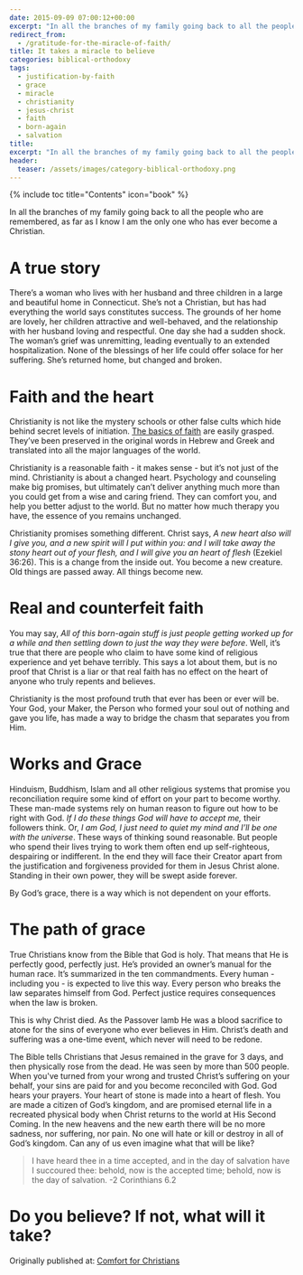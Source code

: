 ```yaml
---
date: 2015-09-09 07:00:12+00:00
excerpt: "In all the branches of my family going back to all the people who are remembered, as far as I know I am the only one who has ever become a Christian."
redirect_from:
  - /gratitude-for-the-miracle-of-faith/
title: It takes a miracle to believe
categories: biblical-orthodoxy
tags:
  - justification-by-faith
  - grace
  - miracle
  - christianity
  - jesus-christ
  - faith
  - born-again
  - salvation
title: 
excerpt: "In all the branches of my family going back to all the people who are remembered, as far as I know I am the only one who has ever become a Christian." 
header:
  teaser: /assets/images/category-biblical-orthodoxy.png
---
```

{% include toc title="Contents" icon="book" %}


In all the branches of my family going back to all the people who are remembered, as far as I know I am the only one who has ever become a Christian.



# A true story





There’s a woman who lives with her husband and three children in a large and beautiful home in Connecticut.  She’s not a Christian, but has had everything the world says constitutes success.  The grounds of her home are lovely, her children attractive and well-behaved, and the relationship with her husband loving and respectful.  One day she had a sudden shock.  The woman’s grief was unremitting, leading eventually to an extended hospitalization.  None of the blessings of her life could offer solace for her suffering. She’s returned home, but changed and broken.



# Faith and the heart





Christianity is not like the mystery schools or other false cults which hide behind secret levels of initiation. [The basics of faith](/faith/) are easily grasped.  They’ve been preserved in the original words in Hebrew and Greek and translated into all the major languages of the world.

Christianity is a reasonable faith - it makes sense - but it’s not just of the mind.  Christianity is about a changed heart.  Psychology and counseling make big promises, but ultimately can’t deliver anything much more than you could get from a wise and caring friend.  They can comfort you, and help you better adjust to the world.  But no matter how much therapy you have, the essence of you remains unchanged.

Christianity promises something different.  Christ says, _A new heart also will I give you, and a new spirit will I put within you: and I will take away the stony heart out of your flesh, and I will give you an heart of flesh_ (Ezekiel 36:26). This is a change from the inside out. You become a new creature.  Old things are passed away.  All things become new.



# Real and counterfeit faith





You may say, _All of this born-again stuff is just people getting worked up for a while and then settling down to just the way they were before_.  Well, it’s true that there are people who claim to have some kind of religious experience and yet behave terribly.  This says a lot about them, but is no proof that Christ is a liar or that real faith has no effect on the heart of anyone who truly repents and believes.

Christianity is the most profound truth that ever has been or ever will be.  Your God, your Maker, the Person who formed your soul out of nothing and gave you life, has made a way to bridge the chasm that separates you from Him.



# Works and Grace





Hinduism, Buddhism, Islam and all other religious systems that promise you reconciliation require some kind of effort on your part to become worthy.  These man-made systems rely on human reason to figure out how to be right with God. _If I  do these things God will have to accept me,_ their followers think.  Or, _I am God, I just need to quiet my mind and I’ll be one with the universe_.  These ways of thinking sound reasonable. But people who spend their lives trying to work them often end up self-righteous, despairing or indifferent.  In the end they will face their Creator apart from the justification and forgiveness provided for them in Jesus Christ alone.  Standing in their own power, they will be swept aside forever.

By God’s grace, there is a way which is not dependent on your efforts.



# The path of grace





True Christians know from the Bible that God is holy.  That means that He is perfectly good, perfectly just.  He’s provided an owner’s manual for the human race.  It’s summarized in the ten commandments.  Every human - including you - is expected to live this way.  Every person who breaks the law separates himself from God.  Perfect justice requires consequences when the law is broken.

This is why Christ died.  As the Passover lamb He was a blood sacrifice to atone for the sins of everyone who ever believes in Him.  Christ’s death and suffering was a one-time event, which never will need to be redone.

The Bible tells Christians that Jesus remained in the grave for 3 days, and then physically rose from the dead.  He was seen by more than 500 people.  When you've turned from your wrong and trusted Christ’s suffering on your behalf, your sins are paid for and you become reconciled with God.  God hears your prayers.  Your heart of stone is made into a heart of flesh.  You are made a citizen of God’s kingdom, and are promised eternal life in a recreated physical body when Christ returns to the world at His Second Coming.  In the new heavens and the new earth there will be no more sadness, nor suffering, nor pain.  No one will hate or kill or destroy in all of God’s kingdom.  Can any of us even imagine what that will be like?



> I have heard thee in a time accepted, and in the day of salvation have I succoured thee: behold, now is the accepted time; behold, now is the day of salvation. -2 Corinthians 6.2






# Do you believe?  If not, what will it take?



<div>Originally published at: <a href='http://www.alecsatin.com/'>Comfort for Christians</a></div>
